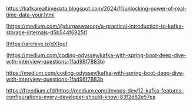 
https://kafkarealtimedata.blogspot.com/2024/11/unlocking-power-of-real-time-data-your.html  

[https://medium.com/@durgaswaroop/a-practical-introduction-to-kafka-storage-internals-d5b544f6925f]  

[https://archive.is/dX1qo]  

(https://medium.com/coding-odyssey/kafka-with-spring-boot-deep-dive-with-interview-questions-1fad98f7883b)  


https://medium.com/coding-odyssey/kafka-with-spring-boot-deep-dive-with-interview-questions-1fad98f7883b  


https://freedium.cfd/https://medium.com/devops-dev/12-kafka-features-configurations-every-developer-should-know-83f2d82e57ea  
